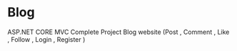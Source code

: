 # Blog
ASP.NET CORE MVC Complete Project Blog website (Post , Comment  , Like , Follow , Login , Register )
